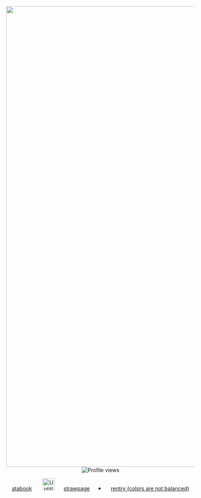 <div align="center">
  <img width="1442" height="1227" alt="Untitled303_20251019220331" src="https://github.com/user-attachments/assets/1092448f-ab9c-4b66-bc5c-507eeea0a25e" {1000x100} />
</div>

<div align="center">    
  <img src="https://komarev.com/ghpvc/?username=Iimbus&label=⠀cathy's+cleared⠀&color=FF0000&style=plastic" alt="Profile views"/>
</div>

<p align="center">
  <a href="https://boosfer.atabook.org"/> atabook</a> ⠀⠀
  <img width="32" height="32" alt="Untitled314_20251025140543" src="https://github.com/user-attachments/assets/c28b561d-19a5-4fa2-909a-945dbbef9c56" />⠀⠀
  <a href="https://takumifujiwara.straw
  page"/>strawpage</a>⠀⠀✦⠀⠀
  <a href="https://rentry.co/gambitmace"/>rentry (colors are not balanced)</a>

<!--

<div align="center">
  <img src="https://spotify-github-profile.kittinanx.com/api/view?uid=31eoartwwvi7637xugf2xowzc2d4&cover_image=true&theme=novatorem&show_offline=false&background_color=120422&interchange=false&bar_color=FF0000&bar_color_cover=false)](https://spotify-github-profile.kittinanx.com/api/view?uid=31eoartwwvi7637xugf2xowzc2d4&redirect=true)" alt="Spotify Now Playing" />
</div> 
